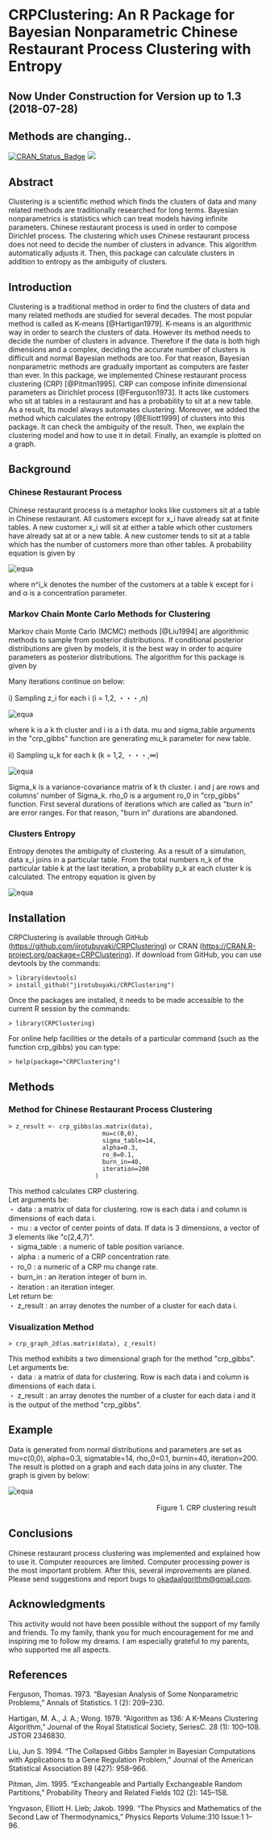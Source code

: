 # CRPClustering: An R Package for Bayesian Nonparametric Chinese Restaurant Process Clustering with Entropy 
  
## Now Under Construction for Version up to 1.3 (2018-07-28)
## Methods are changing..
[![CRAN_Status_Badge](http://www.r-pkg.org/badges/version/CRPClustering)](http://cran.r-project.org/package=CRPClustering)
[![](http://cranlogs.r-pkg.org/badges/grand-total/CRPClustering)](http://cran.rstudio.com/web/packages/CRPClustering/index.html)
## Abstract
Clustering is a scientific method which finds the clusters of data and many related methods are traditionally researched for long terms. Bayesian nonparametrics is statistics which can treat models having infinite parameters. Chinese restaurant process is used in order to compose Dirichlet process. The clustering which uses Chinese restaurant process does not need to decide the number of clusters in advance. This algorithm automatically adjusts it. Then, this package can calculate clusters in addition to entropy as the ambiguity of clusters.

## Introduction
Clustering is a traditional method in order to find the clusters of data and many related methods are studied for several decades. The most popular method is called as K-means [@Hartigan1979]. K-means is an algorithmic way in order to search the clusters of data. However its method needs to decide the number of clusters in advance. Therefore if the data is both high dimensions and a complex, deciding the accurate number of clusters is difficult and normal Bayesian methods are too. For that reason, Bayesian nonparametric methods are gradually important as computers are faster than ever. In this package, we implemented Chinese restaurant process clustering  (CRP) [@Pitman1995]. CRP can compose infinite dimensional parameters as Dirichlet process [@Ferguson1973]. It acts like customers who sit at tables in a restaurant and has a probability to sit at a new table. As a result, Its model always automates clustering. Moreover, we added the method which calculates the entropy [@Elliott1999] of clusters into this package. It can check the ambiguity of the result. Then, we explain the clustering model and how to use it in detail. Finally, an example is plotted on a graph.

## Background
### Chinese Restaurant Process
Chinese restaurant process is a metaphor looks like customers sit at a table in Chinese restaurant. All customers except for x_i have already sat at finite tables. A new customer x_i will sit at either a table which other customers have already sat at or a new table. A new customer tends to sit at a table which has the number of customers more than other tables. A probability equation is given by    

![equa](./readme_images/equation_1.png "eque")

where n^i_k denotes the number of the customers at a table k except for i and α is a concentration parameter.

### Markov Chain Monte Carlo Methods for Clustering
Markov chain Monte Carlo (MCMC) methods [@Liu1994] are algorithmic methods to sample from posterior distributions. If conditional posterior distributions are given by models, it is the best way in order to acquire parameters as posterior distributions. The algorithm for this package is given by    

Many iterations continue on below:  

i) Sampling z_i for each i (i = 1,2, ・・・,n)

![equa](./readme_images/equation_2.png "eque")

where k is a k th cluster and i is a i th data. mu and sigma_table arguments in the "crp_gibbs" function are generating mu_k parameter for new table.  

ii) Sampling u_k for each k (k = 1,2, ・・・,∞)

![equa](./readme_images/equation_3.png "eque")

Sigma_k is a variance-covariance matrix of k th cluster. i and j are rows and columns' number of Sigma_k. rho_0 is a argument ro_0 in "crp_gibbs" function. First several durations of iterations which are called as "burn in" are error ranges. For that reason, "burn in" durations are abandoned.  

### Clusters Entropy
Entropy denotes the ambiguity of clustering. As a result of a simulation, data x_i joins in a particular table. From the total numbers n_k of the particular table k at the last iteration, a probability p_k at each cluster k is calculated. The entropy equation is given by

![equa](./readme_images/equation_4.png "eque")


## Installation
CRPClustering is available through GitHub (https://github.com/jirotubuyaki/CRPClustering) or CRAN (https://CRAN.R-project.org/package=CRPClustering). If download from GitHub, you can use devtools by the commands:

```
> library(devtools)
> install_github("jirotubuyaki/CRPClustering")
```

Once the packages are installed, it needs to be made accessible to the current R session by the commands:

```
> library(CRPClustering)
```

For online help facilities or the details of a particular command (such as the function crp_gibbs) you can type:

```
> help(package="CRPClustering")
```

## Methods
### Method for Chinese Restaurant Process Clustering

```
> z_result <- crp_gibbs(as.matrix(data),
                          mu=c(0,0),
                          sigma_table=14,
                          alpha=0.3,
                          ro_0=0.1,
                          burn_in=40,
                          iteration=200
                        )
```

This method calculates CRP clustering.  
Let arguments be:  
  ・ data : a matrix of data for clustering. row is each data i and column is dimensions of each data i.  
  ・ mu : a vector of center points of data. If data is 3 dimensions, a vector of 3 elements like "c(2,4,7)".  
  ・ sigma_table : a numeric of table position variance.  
  ・ alpha : a numeric of a CRP concentration rate.  
  ・ ro_0 : a numeric of a CRP mu change rate.  
  ・ burn_in : an iteration integer of burn in.  
  ・ iteration : an iteration integer.  
Let return be:  
  ・ z_result : an array denotes the number of a cluster for each data i.   

### Visualization Method

```
> crp_graph_2d(as.matrix(data), z_result)
```

This method exhibits a two dimensional graph for the method "crp_gibbs".  
Let arguments be:  
  ・ data : a matrix of data for clustering. Row is each data i and column is dimensions of each data i.  
  ・ z_result : an array denotes the number of a cluster for each data i and it is the output of the method "crp_gibbs".  

## Example
Data is generated from normal distributions and parameters are set as mu=c(0,0), alpha=0.3, sigmatable=14, rho_0=0.1, burnin=40, iteration=200. The result is plotted on a graph and each data joins in any cluster. The graph is given by below:

![equa](./readme_images/figure_1.png "eque")

　　　　　　　　　　　　　　　　　　　　　Figure 1. CRP clustering result

## Conclusions
Chinese restaurant process clustering was implemented and explained how to use it. Computer resources are limited. Computer processing power is the most important problem. After this, several improvements are planed. Please send suggestions and report bugs to okadaalgorithm@gmail.com.

## Acknowledgments
This activity would not have been possible without the support of my family and friends. To my family, thank you for much encouragement for me and inspiring me to follow my dreams. I am especially grateful to my parents, who supported me all aspects.  

## References
Ferguson, Thomas. 1973. “Bayesian Analysis of Some Nonparametric Problems,” Annals of Statistics. 1 (2):
209–230.  

Hartigan, M. A., J. A.; Wong. 1979. “Algorithm as 136: A K-Means Clustering Algorithm,” Journal of the Royal Statistical Society, SeriesC. 28 (1): 100–108. JSTOR 2346830.

Liu, Jun S. 1994. “The Collapsed Gibbs Sampler in Bayesian Computations with Applications to a Gene Regulation Problem,” Journal of the American Statistical Association 89 (427): 958–966.

Pitman, Jim. 1995. “Exchangeable and Partially Exchangeable Random Partitions,” Probability Theory and Related Fields 102 (2): 145–158.  

Yngvason, Elliott H. Lieb; Jakob. 1999. “The Physics and Mathematics of the Second Law of Thermodynamics,” Physics Reports Volume:310 Issue:1 1–96.  
